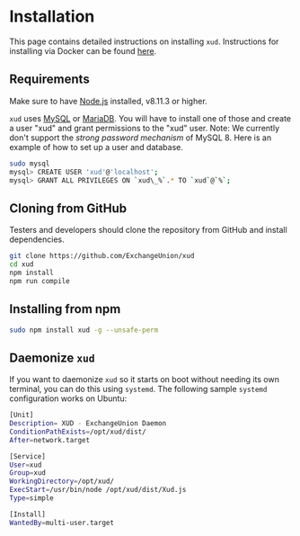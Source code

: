 # Installation

This page contains detailed instructions on installing `xud`. Instructions for installing via Docker can be found [here](https://github.com/ExchangeUnion/xud/wiki/Docker).

## Requirements

Make sure to have [Node.js](https://nodejs.org/en/download/) installed, v8.11.3 or higher.

`xud` uses [MySQL](https://www.mysql.com/) or [MariaDB](https://mariadb.org/). You will have to install one of those and create a user "xud" and grant permissions to the "xud" user. Note: We currently don't support the *strong password mechanism* of MySQL 8. Here is an example of how to set up a user and database.

```bash
sudo mysql
mysql> CREATE USER 'xud'@'localhost';
mysql> GRANT ALL PRIVILEGES ON `xud\_%`.* TO `xud`@`%`;
```

## Cloning from GitHub

Testers and developers should clone the repository from GitHub and install dependencies.

```bash
git clone https://github.com/ExchangeUnion/xud
cd xud
npm install
npm run compile
```

## Installing from npm

```bash
sudo npm install xud -g --unsafe-perm
```

## Daemonize `xud`

If you want to daemonize `xud` so it starts on boot without needing its own terminal, you can do this using `systemd`. The following sample `systemd` configuration works on Ubuntu:

```bash
[Unit]
Description= XUD - ExchangeUnion Daemon
ConditionPathExists=/opt/xud/dist/
After=network.target

[Service]
User=xud
Group=xud
WorkingDirectory=/opt/xud/
ExecStart=/usr/bin/node /opt/xud/dist/Xud.js
Type=simple

[Install]
WantedBy=multi-user.target
```